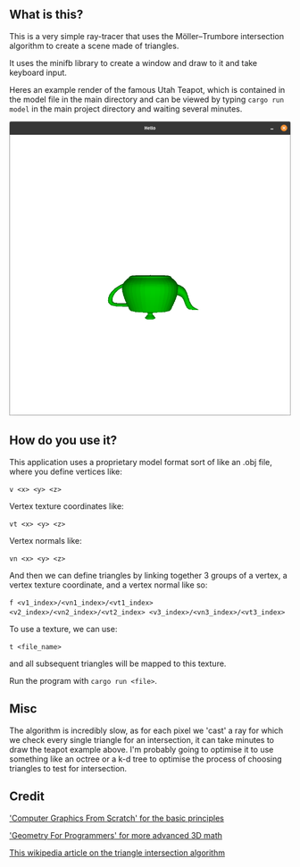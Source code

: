 ## What is this?

This is a very simple ray-tracer that uses the Möller–Trumbore intersection algorithm to create a scene made of triangles.

It uses the minifb library to create a window and draw to it and take keyboard input.

Heres an example render of the famous Utah Teapot, which is contained in the model file in the main directory and can be viewed by typing `cargo run model` in the main project directory and waiting several minutes.

![Utah Teapot render](example_output.png "The Utah Teapot as rendered by this application")

## How do you use it?

This application uses a proprietary model format sort of like an .obj file, where you define vertices like:

`v <x> <y> <z>`

Vertex texture coordinates like:

`vt <x> <y> <z>`

Vertex normals like:

`vn <x> <y> <z>`

And then we can define triangles by linking together 3 groups of a vertex, a vertex texture coordinate, and a vertex normal like so:

`f <v1_index>/<vn1_index>/<vt1_index> <v2_index>/<vn2_index>/<vt2_index> <v3_index>/<vn3_index>/<vt3_index>`

To use a texture, we can use:

`t <file_name>`

and all subsequent triangles will be mapped to this texture.

Run the program with `cargo run <file>`.

## Misc

The algorithm is incredibly slow, as for each pixel we 'cast' a ray for which we check every single triangle for an intersection, it can take minutes to draw the teapot example above. I'm probably going to optimise it to use something like an octree or a k-d tree to optimise the process of choosing triangles to test for intersection.

## Credit

['Computer Graphics From Scratch' for the basic principles](https://nostarch.com/computer-graphics-scratch)

['Geometry For Programmers' for more advanced 3D math](https://www.manning.com/books/geometry-for-programmers)

[This wikipedia article on the triangle intersection algorithm](https://en.wikipedia.org/wiki/M%C3%B6ller%E2%80%93Trumbore_intersection_algorithm)